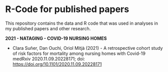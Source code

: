# R-Code for published papers

This repository contains the data and R code that was used in analyses in my published papers and other research.

**2021 - NATAGING - COVID-19 NURSING HOMES**
- Clara Suñer, Dan Ouchi, Oriol Mitjà (2021) - A retrospective cohort study of risk factors for mortality among nursing homes with Covid-19 medRxiv 2020.11.09.20228171; doi: https://doi.org/10.1101/2020.11.09.20228171
